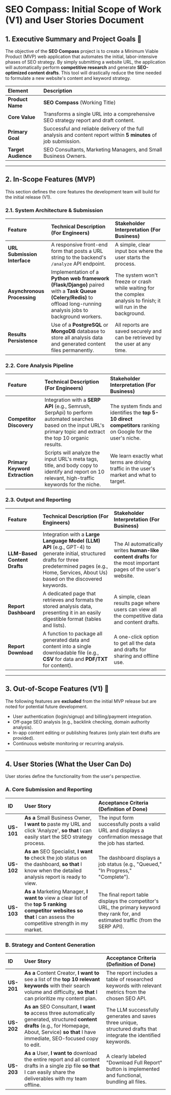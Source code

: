 # SEO Compass: Initial Scope of Work (V1) and User Stories Document

## 1. Executive Summary and Project Goals 🎯

The objective of the **SEO Compass** project is to create a Minimum Viable Product (MVP) web application that automates the initial, labor-intensive phases of SEO strategy. By simply submitting a website URL, the application will automatically perform **competitive research** and generate **SEO-optimized content drafts**. This tool will drastically reduce the time needed to formulate a new website's content and keyword strategy.

| Element | Description |
| :--- | :--- |
| **Product Name** | **SEO Compass** (Working Title) |
| **Core Value** | Transforms a single URL into a comprehensive SEO strategy report and draft content. |
| **Primary Goal** | Successful and reliable delivery of the full analysis and content report within **5 minutes** of job submission. |
| **Target Audience** | SEO Consultants, Marketing Managers, and Small Business Owners. |

---

## 2. In-Scope Features (MVP)

This section defines the core features the development team will build for the initial release (V1).

### 2.1. System Architecture & Submission

| Feature | Technical Description (For Engineers) | Stakeholder Interpretation (For Business) |
| :--- | :--- | :--- |
| **URL Submission Interface** | A responsive front-end form that posts a URL string to the backend's `/analyze` API endpoint. | A simple, clear input box where the user starts the process. |
| **Asynchronous Processing** | Implementation of a **Python web framework (Flask/Django)** paired with a **Task Queue (Celery/Redis)** to offload long-running analysis jobs to background workers. | The system won't freeze or crash while waiting for the complex analysis to finish; it will run in the background. |
| **Results Persistence** | Use of a **PostgreSQL** or **MongoDB** database to store all analysis data and generated content files permanently. | All reports are saved securely and can be retrieved by the user at any time. |

### 2.2. Core Analysis Pipeline

| Feature | Technical Description (For Engineers) | Stakeholder Interpretation (For Business) |
| :--- | :--- | :--- |
| **Competitor Discovery** | Integration with a **SERP API** (e.g., Semrush, SerpApi) to perform automated searches based on the input URL's primary topic and extract the top 10 organic results. | The system finds and identifies the **top 5-10 direct competitors** ranking on Google for the user's niche. |
| **Primary Keyword Extraction** | Scripts will analyze the input URL's meta tags, title, and body copy to identify and report on 10 relevant, high-traffic keywords for the niche. | We learn exactly what terms are driving traffic in the user's market and what to target. |

### 2.3. Output and Reporting

| Feature | Technical Description (For Engineers) | Stakeholder Interpretation (For Business) |
| :--- | :--- | :--- |
| **LLM-Based Content Drafts** | Integration with a **Large Language Model (LLM) API** (e.g., GPT-4) to generate initial, structured drafts for three predetermined pages (e.g., Home, Services, About Us) based on the discovered keywords. | The AI automatically writes **human-like content drafts** for the most important pages of the user's website. |
| **Report Dashboard** | A dedicated page that retrieves and formats the stored analysis data, presenting it in an easily digestible format (tables and lists). | A simple, clean results page where users can view all the competitive data and content drafts. |
| **Report Download** | A function to package all generated data and content into a single downloadable file (e.g., **CSV** for data and **PDF/TXT** for content). | A one-click option to get all the data and drafts for sharing and offline use. |

---

## 3. Out-of-Scope Features (V1) 🚧

The following features are **excluded** from the initial MVP release but are noted for potential future development.

* User authentication (login/signup) and billing/payment integration.
* Off-page SEO analysis (e.g., backlink checking, domain authority analysis).
* In-app content editing or publishing features (only plain text drafts are provided).
* Continuous website monitoring or recurring analysis.

---

## 4. User Stories (What the User Can Do)

User stories define the functionality from the user's perspective.

### A. Core Submission and Reporting

| ID | User Story | Acceptance Criteria (Definition of Done) |
| :--- | :--- | :--- |
| **US-101** | **As a** Small Business Owner, **I want to** paste my URL and click 'Analyze', **so that** I can easily start the SEO strategy process. | The input form successfully posts a valid URL and displays a confirmation message that the job has started. |
| **US-102** | **As an** SEO Specialist, **I want to** check the job status on the dashboard, **so that** I know when the detailed analysis report is ready to view. | The dashboard displays a job status (e.g., "Queued," "In Progress," "Complete"). |
| **US-103** | **As a** Marketing Manager, **I want to** view a clear list of the **top 5 ranking competitor websites** **so that** I can assess the competitive strength in my market. | The final report table displays the competitor's URL, the primary keyword they rank for, and estimated traffic (from the SERP API). |

### B. Strategy and Content Generation

| ID | User Story | Acceptance Criteria (Definition of Done) |
| :--- | :--- | :--- |
| **US-201** | **As a** Content Creator, **I want to** see a list of the **top 10 relevant keywords** with their search volume and difficulty, **so that** I can prioritize my content plan. | The report includes a table of researched keywords with relevant metrics from the chosen SEO API. |
| **US-202** | **As an** SEO Consultant, **I want to** access three automatically generated, structured **content drafts** (e.g., for Homepage, About, Service) **so that** I have immediate, SEO-focused copy to edit. | The LLM successfully generates and saves three unique, structured drafts that integrate the identified keywords. |
| **US-203** | **As a** User, **I want to** download the entire report and all content drafts in a single zip file **so that** I can easily share the deliverables with my team offline. | A clearly labeled "Download Full Report" button is implemented and functional, bundling all files. |

